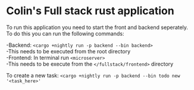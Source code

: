 # Colin's Full stack rust application

To run this application you need to start the front and backend seperately. To do this you can run the following commands:

-Backend: `<cargo +nightly run -p backend --bin backend>`\
    -This needs to be executed from the root directory\
-Frontend: In terminal run `<microserver>`\
    -This needs to be execute from the `</fullstack/frontend>` directory


To create a new task:
`<cargo +nightly run -p backend --bin todo new '<task_here>'`
